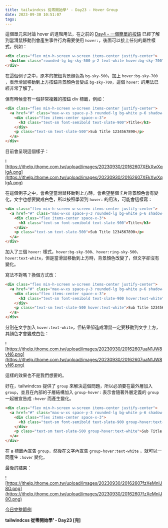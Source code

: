 ```yaml
---
title: tailwindcss 從零開始學¹ - Day23 - Hover Group
date: 2023-09-30 10:51:07
tags:
---
```

這個單元來討論 hover 的進階用法，在之前的 [Day4 - 一個簡單的按鈕](https://ithelp.ithome.com.tw/articles/10316799) 已經了解到當滑鼠移動到會產生事件行為需要使用 `hover:`，後面可以接上任何的屬性樣式，例如：

```html
<div class="flex min-h-screen w-screen items-center justify-center">
  <button class="rounded-lg bg-sky-500 p-2 text-white hover:bg-sky-700">Button</button>
</div>
```

在這個例子之中，原本的按鈕背景顏色為 `bg-sky-500`，加上 `hover:bg-sky-700` ，表示滑鼠移動到上方按鈕背景顏色會變成 `bg-sky-700`，這個 `hover:` 的用法已經非常了解了。

但有時候會有一個非常複雜的按鈕 div 標籤，例如：

```html
<div class="flex min-h-screen w-screen items-center justify-center">
  <a href="#" class="max-w-xs space-y-3 rounded-lg bg-white p-6 shadow-lg ring-1 ring-slate-900/5">
    <div class="flex items-center space-x-3">
      <h3 class="text-sm font-semibold text-slate-900">Title</h3>
    </div>
    <p class="text-sm text-slate-500">Sub Title 1234567890</p>
  </a>
</div>
```

目前會呈現這個樣子：

![https://ithelp.ithome.com.tw/upload/images/20230930/20162607XEkXwXqlgA.png](https://ithelp.ithome.com.tw/upload/images/20230930/20162607XEkXwXqlgA.png)

在這個例子之中，會希望當滑鼠移動到上方時，會希望整個卡片背景顏色會有變化，文字也想要變成白色，所以按照學習到 `hover:` 的用法，可能會這樣寫：

```html
<div class="flex min-h-screen w-screen items-center justify-center">
  <a href="#" class="max-w-xs space-y-3 rounded-lg bg-white p-6 shadow-lg ring-1 ring-slate-900/5 hover:bg-sky-500 hover:ring-sky-500 hover:text-white">
    <div class="flex items-center space-x-3">
      <h3 class="text-sm font-semibold text-slate-900">Title</h3>
    </div>
    <p class="text-sm text-slate-500">Sub Title 1234567890</p>
  </a>
</div>
```

加入了三個 `hover:` 樣式，`hover:bg-sky-500`、`hover:ring-sky-500`、`hover:text-white`，但是當滑鼠移動到上方時，背景顏色改變了，但文字卻沒有變化。

寫法不對嗎？換個方式改：

```html
<div class="flex min-h-screen w-screen items-center justify-center">
  <a href="#" class="max-w-xs space-y-3 rounded-lg bg-white p-6 shadow-lg ring-1 ring-slate-900/5 hover:bg-sky-500 hover:ring-sky-500">
    <div class="flex items-center space-x-3">
      <h3 class="text-sm font-semibold text-slate-900 hover:text-white">Title</h3>
    </div>
    <p class="text-sm text-slate-500 hover:text-white">Sub Title 1234567890</p>
  </a>
</div>
```

分別在文字加入 `hover:text-white`，但結果卻造成滑鼠一定要移動到文字上方，其顏色才會變成白色：

![https://ithelp.ithome.com.tw/upload/images/20230930/20162607uaN1JW8yN6.png](https://ithelp.ithome.com.tw/upload/images/20230930/20162607uaN1JW8yN6.png)

這樣的效果也不是我們想要的。

好在，tailwindcss 提供了 `group` 來解決這個問題，所以必須要在最外層加入 `group`，並且在內部的子層結構加入 `group-hover:` 表示會隨著外層定義的 `group` 一起被宣告成 `:hover` 而產生變化。

```html
<div class="flex min-h-screen w-screen items-center justify-center">
  <a href="#" class="max-w-xs space-y-3 rounded-lg bg-white p-6 shadow-lg ring-1 ring-slate-900/5 hover:bg-sky-500 hover:ring-sky-500 group">
    <div class="flex items-center space-x-3">
      <h3 class="text-sm font-semibold text-slate-900 group-hover:text-white">Title</h3>
    </div>
    <p class="text-sm text-slate-500 group-hover:text-white">Sub Title 1234567890</p>
  </a>
</div>
```

在 a 標籤內宣告 `group`，然後在文字內宣告 `group-hover:text-white` ，就可以一同產生 `:hover` 變化。

最後的結果：

![https://ithelp.ithome.com.tw/upload/images/20230930/20162607fzXeMnIJ8O.png](https://ithelp.ithome.com.tw/upload/images/20230930/20162607fzXeMnIJ8O.png)

[今日完整範例](https://play.tailwindcss.com/T00TmpLJcc)

**tailwindcss 從零開始學¹ - Day23 [完]**